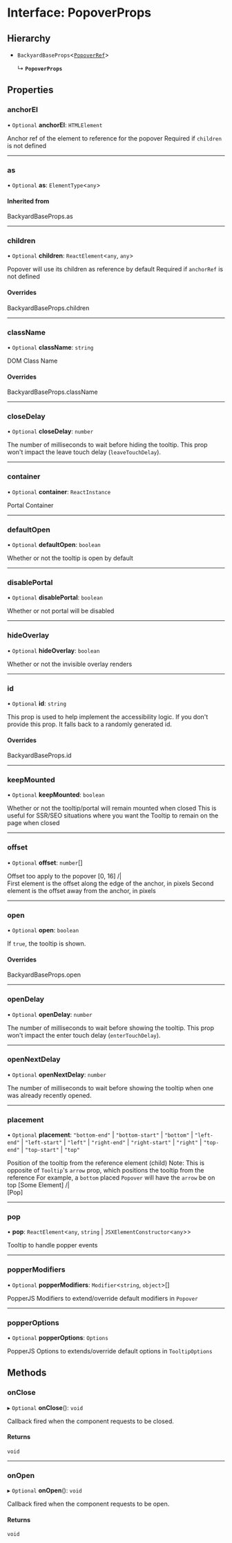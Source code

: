 # Interface: PopoverProps

## Hierarchy

- `BackyardBaseProps`<[`PopoverRef`](../README.md#popoverref)\>

  ↳ **`PopoverProps`**

## Properties

### anchorEl

• `Optional` **anchorEl**: `HTMLElement`

Anchor ref of the element to reference for the popover
Required if `children` is not defined

___

### as

• `Optional` **as**: `ElementType`<`any`\>

#### Inherited from

BackyardBaseProps.as

___

### children

• `Optional` **children**: `ReactElement`<`any`, `any`\>

Popover will use its children as reference by default
Required if `anchorRef` is not defined

#### Overrides

BackyardBaseProps.children

___

### className

• `Optional` **className**: `string`

DOM Class Name

#### Overrides

BackyardBaseProps.className

___

### closeDelay

• `Optional` **closeDelay**: `number`

The number of milliseconds to wait before hiding the tooltip.
This prop won't impact the leave touch delay (`leaveTouchDelay`).

___

### container

• `Optional` **container**: `ReactInstance`

Portal Container

___

### defaultOpen

• `Optional` **defaultOpen**: `boolean`

Whether or not the tooltip is open by default

___

### disablePortal

• `Optional` **disablePortal**: `boolean`

Whether or not portal will be disabled

___

### hideOverlay

• `Optional` **hideOverlay**: `boolean`

Whether or not the invisible overlay renders

___

### id

• `Optional` **id**: `string`

This prop is used to help implement the accessibility logic.
If you don't provide this prop. It falls back to a randomly generated id.

#### Overrides

BackyardBaseProps.id

___

### keepMounted

• `Optional` **keepMounted**: `boolean`

Whether or not the tooltip/portal will remain mounted when closed
This is useful for SSR/SEO situations where you want the Tooltip to remain on the page when closed

___

### offset

• `Optional` **offset**: `number`[]

Offset too apply to the popover
[0, 16]
  /|\
First element is the offset along the edge of the anchor, in pixels
Second element is the offset away from the anchor, in pixels

___

### open

• `Optional` **open**: `boolean`

If `true`, the tooltip is shown.

#### Overrides

BackyardBaseProps.open

___

### openDelay

• `Optional` **openDelay**: `number`

The number of milliseconds to wait before showing the tooltip.
This prop won't impact the enter touch delay (`enterTouchDelay`).

___

### openNextDelay

• `Optional` **openNextDelay**: `number`

The number of milliseconds to wait before showing the tooltip when one was already recently opened.

___

### placement

• `Optional` **placement**: ``"bottom-end"`` \| ``"bottom-start"`` \| ``"bottom"`` \| ``"left-end"`` \| ``"left-start"`` \| ``"left"`` \| ``"right-end"`` \| ``"right-start"`` \| ``"right"`` \| ``"top-end"`` \| ``"top-start"`` \| ``"top"``

Position of the tooltip from the reference element (child)
Note: This is opposite of `Tooltip`'s `arrow` prop, which positions the tooltip from the reference
 For example, a `bottom` placed `Popover` will have the `arrow` be on top
 [Some Element]
      /|\
     [Pop]

___

### pop

• **pop**: `ReactElement`<`any`, `string` \| `JSXElementConstructor`<`any`\>\>

Tooltip to handle popper events

___

### popperModifiers

• `Optional` **popperModifiers**: `Modifier`<`string`, `object`\>[]

PopperJS Modifiers to extend/override default modifiers in `Popover`

___

### popperOptions

• `Optional` **popperOptions**: `Options`

PopperJS Options to extends/override default options in `TooltipOptions`

## Methods

### onClose

▸ `Optional` **onClose**(): `void`

Callback fired when the component requests to be closed.

#### Returns

`void`

___

### onOpen

▸ `Optional` **onOpen**(): `void`

Callback fired when the component requests to be open.

#### Returns

`void`
